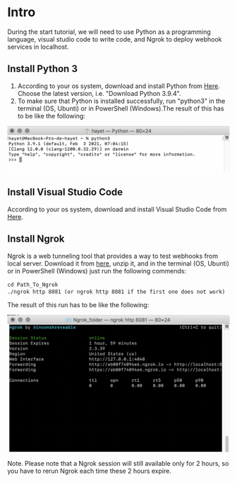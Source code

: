 # Intro
During the start tutorial, we will need to use Python as a programming language, visual studio code to write code, and Ngrok to deploy webhook services in localhost.
## Install Python 3 
1. According to your os system, download and install Python from [Here](https://www.python.org/downloads/). Choose the latest version, i.e. "Download Python 3.9.4". 
2. To make sure that Python is installed successfully, run "python3" in the terminal (OS, Ubunti) or in PowerShell (Windows).The result of this has to be like the following:

<p align="center">
  <img src="images/python3run.png">
</p>

## Install Visual Studio Code 
According to your os system, download and install Visual Studio Code from [Here](https://code.visualstudio.com/download). 

## Install Ngrok
Ngrok is a web tunneling tool that provides a way to test webhooks from local server. Download it from [here](https://ngrok.com/download), unzip it, and in the terminal (OS, Ubunti) or in PowerShell (Windows) just run the following commends:

```
cd Path_To_Ngrok
./ngrok http 8081 (or ngrok http 8081 if the first one does not work)

```

The result of this run has to be like the following:

<p align="center">
  <img src="images/ngrokrun.png">
</p>

Note. Please note that a Ngrok session will still available only for 2 hours, so you have to rerun Ngrok each time these 2 hours expire.
